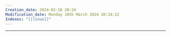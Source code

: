 ```yaml
---
Creation_date: 2024-03-18 20:24
Modification_date: Monday 18th March 2024 20:24:12
Indexes: "[[linux]]"
---
```


----


















